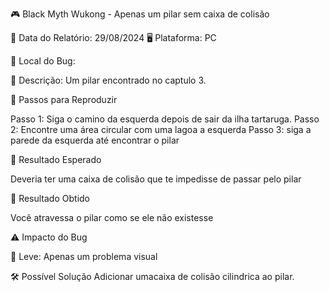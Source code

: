 🎮 Black Myth Wukong - Apenas um pilar sem caixa de colisão

📅 Data do Relatório: 29/08/2024
🖥️ Plataforma: PC 

📍 Local do Bug: 

📝 Descrição: Um pilar encontrado no captulo 3.

🔄 Passos para Reproduzir 

Passo 1: Siga o camino da esquerda depois de sair da ilha tartaruga.
Passo 2: Encontre uma área circular com uma lagoa a esquerda
Passo 3: siga a parede da esquerda até encontrar o pilar


🎯 Resultado Esperado 

Deveria ter uma caixa de colisão que te impedisse de passar pelo pilar  

🚨 Resultado Obtido 

Você atravessa o pilar como se ele não existesse 

⚠ Impacto do Bug 

🔹 Leve: Apenas um problema visual 

🛠 Possível Solução 
Adicionar umacaixa de colisão cilindrica ao pilar.

